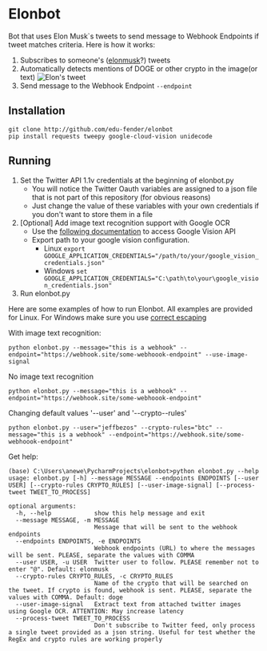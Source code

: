 # Elonbot

Bot that uses Elon Musk`s tweets to send message to Webhook Endpoints if tweet matches criteria. 
Here is how it works:

1. Subscribes to someone's ([elonmusk](http://twitter.com/elonmusk)?) tweets 
2. Automatically detects mentions of DOGE or other crypto in the image(or text) 
![Elon's tweet](elontweet.png)
3. Send message to the Webhook Endpoint `--endpoint`


## Installation

```shell
git clone http://github.com/edu-fender/elonbot
pip install requests tweepy google-cloud-vision unidecode
```

## Running

1. Set the Twitter API 1.1v credentials at the beginning of elonbot.py
    * You will notice the Twitter Oauth variables are assigned to a json file that is not part of this repository 
      (for obvious reasons)
    * Just change the value of these variables with your own credentials if you don't want to store them in a file
1. [Optional] Add image text recognition support with Google OCR
    * Use the [following documentation](https://cloud.google.com/vision/docs/setup) to access Google Vision API
    * Export path to your google vision configuration. 
      * Linux `export GOOGLE_APPLICATION_CREDENTIALS="/path/to/your/google_vision_credentials.json"`
      * Windows `set GOOGLE_APPLICATION_CREDENTIALS="C:\path\to\your\google_vision_credentials.json"`
2. Run elonbot.py

Here are some examples of how to run Elonbot. All examples are provided for Linux. 
For Windows make sure you use [correct escaping](https://ss64.com/nt/syntax-esc.html) 

With image text recognition:

```shell
python elonbot.py --message="this is a webhook" --endpoint="https://webhook.site/some-webhoook-endpoint" --use-image-signal
```

No image text recognition
```shell
python elonbot.py --message="this is a webhook" --endpoint="https://webhook.site/some-webhoook-endpoint"
```

Changing default values '--user' and '--crypto--rules'
```shell
python elonbot.py --user="jeffbezos" --crypto-rules="btc" --message="this is a webhook" --endpoint="https://webhook.site/some-webhoook-endpoint"
```


Get help:
```shell
(base) C:\Users\anewe\PycharmProjects\elonbot>python elonbot.py --help
usage: elonbot.py [-h] --message MESSAGE --endpoints ENDPOINTS [--user USER] [--crypto-rules CRYPTO_RULES] [--user-image-signal] [--process-tweet TWEET_TO_PROCESS]

optional arguments:
  -h, --help            show this help message and exit
  --message MESSAGE, -m MESSAGE
                        Message that will be sent to the webhook endpoints
  --endpoints ENDPOINTS, -e ENDPOINTS
                        Webhook endpoints (URL) to where the messages will be sent. PLEASE, separate the values with COMMA
  --user USER, -u USER  Twitter user to follow. PLEASE remember not to enter "@". Default: elonmusk
  --crypto-rules CRYPTO_RULES, -c CRYPTO_RULES
                        Name of the crypto that will be searched on the tweet. If crypto is found, webhook is sent. PLEASE, separate the values with COMMA. Default: doge
  --user-image-signal   Extract text from attached twitter images using Google OCR. ATTENTION: May increase latency
  --process-tweet TWEET_TO_PROCESS
                        Don't subscribe to Twitter feed, only process a single tweet provided as a json string. Useful for test whether the RegEx and crypto rules are working properly

```
